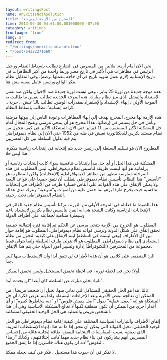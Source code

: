 ```yaml
---
layout: writingsPost
name: AnExitIsNotASolution
title: "المخرج من الأزمة ليس حلا"
time: 2013-06-30 04:01:00.001000000 -07:00
category: writings
frontpage: 'true'
lang: ar
redirect_from: 
- "/writings/anexitisnotasolution"
- "/post/54322271660"
---
```

نحن الآن أمام أزمة. ملايين من المصريين في الشارع تطالب بإسقاط النظام ورحيل الرئيس في مظاهرات هي الأكبر في تاريخ مصر وربما واحدة من أكبر التظاهرات في تاريخ الإنسانية (لازم نعمل شوية تاريخ في أي حاجة بنعملها برضه). وفي المقابل نظام ينكر الواقع ورئيس عامل نفسه مش هنا.

هذه موجة جديدة من ثورة 25 يناير ، وهي ليست ثورة جديدة ضد الإخوان ولكن ضد نفس الإستبداد والفشل الذي ميز نظام مبارك. هذه الموجة الجديدة تطالب بنفس ما طالبت به الموجة الأولي ، إنهاء الإستبداد والإستفراد بمقدرات الوطن. تطالب بالـ“عيش .. حرية .. كرامة إنسانية”. تطالب بإسقاط النظام.

هذه الأزمة لها مخرج. المخرج يهدف إلي إنهاء المظاهرات وعودة الناس إلي بيوتها مرضية وتأمل في حل يستمر في إرضائها. هذا المخرج هو أن يتنحي مرسي ويفتح المجال أمام حل للمشكلة الأكبر المستمرة من 11 فبراير حتي الآن. المشكلة الأكبر هي كيف نتحول من نظام مستبد يكرس للديكتاتورية نعيش في ظله من 1952 حتي الآن إلي نظام ديموقراطي يتم فيه تداول السلطة بين كل المصريين.

المطروح الآن هو تسليم السلطة إلي رئيس جديد يتم إنتخابه في إنتخابات رئاسية مبكرة. هذا ليس حلا.

المشكلة في هذا الحل أو أي حل يبدأ بإنتخابات تنافسية سواء كانت إنتخابات رئاسية أو برلمانية هو أنها ليست طريقة لتأسيس نظام ديموقراطي. ليس المطلوب في هذه المرحلة ممارسة مظهر من مظاهر الديمواقراطية (الإنتخابات) ولكن المطلوب هو “تأسيس” هذا النظام. تأسيس نظام ديموقراطي يتطلب أن نتفق جميعا علي قواعد اللعبة ولا يمكن الإتفاق علي هذه القواعد علي أنقاض خسارة طرف من الأطراف في إنتخابات تنافسية حيث يخرج طرفا يزهو بما حصل عليه من أصوات و“شرعية” ونترك مدي عدالة النظام الديموقراطي تحت رحمته.

هذا بالضبط ما فعلناه في الموجة الأولي من الثورة ، تركنا تأسيس نظام جديد للفائز في الإنتخابات الرئاسية وكانت النتيجة هي أنه إنفرد بتأسيس نظام يكرس لإستبداد ناعم وسيطرة متنامية لجماعته علي أطراف الدولة.

المطلوب هو الخروج من الأزمة بتنحي مرسي عن الحكم ثم إقامة فترة إنتقالية حقيقية تحقق إتفاق علي شكل الدولة وترسي قواعد نظام ديموقراطي. المطلوب هو إقامة حوار بين كل الأطراف (وهي ليست في السلطة) ليتم الإتفاق علي كيفية التحول من نظام إستبدادي إلي نظام ديموقراطي. المطلوب هو ألا يتولي طرف السلطة وإنما يتولي فقط مجموعة من المحترفين (التكنوقراط) إدارة وتسيير أمور الدولة حتي يتم هذا الإتفاق.

الرد المنطقي علي كلامي هو أن هذه الأطراف لن تتفق أبدا وأن الإستقطاب بينها كبير جدا.

أولا: نحن في لحظة ثورة ، في لحظة تحقيق المستحيل وليس تحقيق الممكن.

ثانيا: تخلي مبارك عن السلطة كان أيضا “لن يحدث أبدا”.

ثالثا: هذا هو الحل الحقيقي للمشاكل التي نعاني منها. تخيل أن شخصا مريضا ، من الممكن أن نعالجة ببعض الأدوية وبعد الإجراءات البسيطة ولما يتم عرض فكرة أن حل المشكلة هو إنه “يعمل عملية” نقول “أصل مفيش فلوس” أو “ديه مخاطرها كبيرة” أو أي أعذار أخري من الممكن أن تكون منطقية لكنها لا تعالج المشكلة الأساسية وهي أن هذا الشخص مريض والعملية هي الحل الوحيد الحقيقي لمشكلته.

إتفاق الأطراف والتيارات السياسية المختلفة علي كيفية إقامة نظام ديموقراطي هو الحل الوحيد الحقيقي. تخيل الفوائد التي يمكن أن تتحق إذا ما تم هذا: إنهاء الإستقطاب المزيف الذي نعيشه بسبب الممارسات الإنتخابية للبعض، طاقة إيجابية هائلة من إحساس المصريين أنهم يشاركون في بناء نظام جديد مهما كانت إختلافتهم ، وكذلك “رضاء النفوس” لأنه لن يكون هناك خاسرين إذا ما إتفق الجميع.

لا تفكر في أن حدوث هذا مستحيل ، فكر في كيف نجعله ممكنا.

